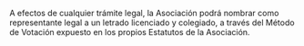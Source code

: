 A efectos de cualquier trámite legal, la Asociación podrá nombrar como representante legal a un letrado licenciado y colegiado, a través del Método de Votación expuesto en los propios Estatutos de la Asociación.
